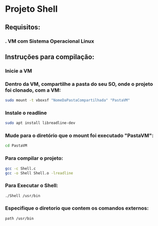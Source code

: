 # Projeto Shell

## Requisitos:

### . VM com Sistema Operacional Linux

## Instruções para compilação:

### Inicie a VM

### Dentro da VM, compartilhe a pasta do seu SO, onde o projeto foi clonado, com a VM:
```sh
sudo mount -t vboxsf "NomeDaPastaCompartilhada" "PastaVM"
```
### Instale o readline
```sh
sudo apt install libreadline-dev
```
### Mude para o diretório que o mount foi executado "PastaVM":
```sh
cd PastaVM
```
### Para compilar o projeto:
```sh
gcc -c Shell.c
gcc -o Shell Shell.o -lreadline
```
### Para Executar o Shell:
```sh
./Shell /usr/bin
```
### Especifique o diretorio que contem os comandos externos:
```sh
path /usr/bin
```
